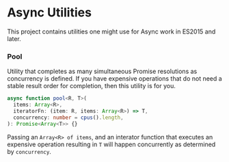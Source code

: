 # Async Utilities

This project contains utilities one might use for Async work in ES2015 and later.

### Pool

Utility that completes as many simultaneous Promise resolutions as concurrency is defined. If you have expensive operations that do not need a stable result order for completion, then this utility is for you.

```typescript
async function pool<R, T>(
  items: Array<R>,
  iteratorFn: (item: R, items: Array<R>) => T,
  concurrency: number = cpus().length,
): Promise<Array<T>> {}
```

Passing an `Array<R> of items`, and an interator function that executes an expensive operation resulting in `T` will happen concurrently as determined by `concurrency`.
